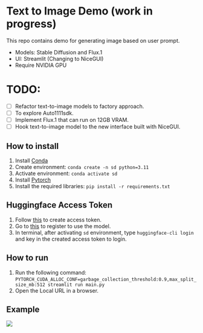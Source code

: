 # Text to Image Demo (work in progress)
This repo contains demo for generating image based on user prompt. 
- Models: Stable Diffusion and Flux.1
- UI: Streamlit (Changing to NiceGUI)
- Require NVIDIA GPU

# TODO:
- [ ] Refactor text-to-image models to factory approach.
- [ ] To explore Auto1111sdk.
- [ ] Implement Flux.1 that can run on 12GB VRAM.
- [ ] Hook text-to-image model to the new interface built with NiceGUI.

## How to install
1. Install [Conda](https://docs.conda.io/projects/conda/en/latest/user-guide/install/index.html)
2. Create environment: `conda create -n sd python=3.11`
3. Activate environment: `conda activate sd`
4. Install [Pytorch](https://pytorch.org/get-started/locally/)
5. Install the required libraries: `pip install -r requirements.txt`

## Huggingface Access Token
1. Follow [this](https://huggingface.co/docs/hub/en/security-tokens) to create access token.
2. Go to [this](https://huggingface.co/stabilityai/stable-diffusion-3.5-medium) to register to use the model.
3. In terminal, after activating `sd` environment, type `huggingface-cli login` and key in the created access token to login.

## How to run
1. Run the following command: `PYTORCH_CUDA_ALLOC_CONF=garbage_collection_threshold:0.9,max_split_size_mb:512 streamlit run main.py`
2. Open the Local URL in a browser.

## Example
![](assets/sd-example1.png)